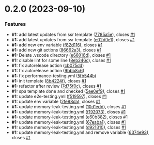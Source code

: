 # 0.2.0 (2023-09-10)


### Features

* **#1:** add latest updates from ssr template ([7785a5e](https://github.com/VilnaCRM-Org/frontend-spa-template/commit/7785a5e4749d61e111d276641cd0aead82edbed8)), closes [#1](https://github.com/VilnaCRM-Org/frontend-spa-template/issues/1)
* **#1:** add latest updates from ssr template ([e02d0e1](https://github.com/VilnaCRM-Org/frontend-spa-template/commit/e02d0e1846c8e07b4d2c344862cddfbdff3e9f48)), closes [#1](https://github.com/VilnaCRM-Org/frontend-spa-template/issues/1)
* **#1:** add new env variable ([f82d116](https://github.com/VilnaCRM-Org/frontend-spa-template/commit/f82d11602679ea9579b9eddbb90dd99d67985bb8)), closes [#1](https://github.com/VilnaCRM-Org/frontend-spa-template/issues/1)
* **#1:** add new git actions ([86662a3](https://github.com/VilnaCRM-Org/frontend-spa-template/commit/86662a353bcd2a8f3495c3f4179477dbfb2bf980)), closes [#1](https://github.com/VilnaCRM-Org/frontend-spa-template/issues/1)
* **#1:** Delete .vscode directory ([e66016d](https://github.com/VilnaCRM-Org/frontend-spa-template/commit/e66016dd6948a3f15963508f0a4eaaf2720d0b38)), closes [#1](https://github.com/VilnaCRM-Org/frontend-spa-template/issues/1)
* **#1:** disable lint for some line ([8eb346c](https://github.com/VilnaCRM-Org/frontend-spa-template/commit/8eb346c030c2877944962f24b9f43805a93277ba)), closes [#1](https://github.com/VilnaCRM-Org/frontend-spa-template/issues/1)
* **#1:** fix autorelease action ([cb075dd](https://github.com/VilnaCRM-Org/frontend-spa-template/commit/cb075ddf7d5cc949238faa1dfdb706ba5381b36a))
* **#1:** fix autorelease action ([9bbb8c6](https://github.com/VilnaCRM-Org/frontend-spa-template/commit/9bbb8c643cff000da0c2b77d292fd2e270ef47c8))
* **#1:** fix performance-testing.yml ([5fb544b](https://github.com/VilnaCRM-Org/frontend-spa-template/commit/5fb544b5f2bc90229761e060551bd040ecae9639))
* **#1:** init template ([8b4224f](https://github.com/VilnaCRM-Org/frontend-spa-template/commit/8b4224fe9eb6d7d321abddc45cd312b08852c470)), closes [#1](https://github.com/VilnaCRM-Org/frontend-spa-template/issues/1)
* **#1:** refactor after review ([7d75f0c](https://github.com/VilnaCRM-Org/frontend-spa-template/commit/7d75f0c9ec4eced961d14671dbaf4d54eab917a9)), closes [#1](https://github.com/VilnaCRM-Org/frontend-spa-template/issues/1)
* **#1:** spa template done and checked ([5ee0ef9](https://github.com/VilnaCRM-Org/frontend-spa-template/commit/5ee0ef961db49bbb209d0fda979b08e86f0dcb6b)), closes [#1](https://github.com/VilnaCRM-Org/frontend-spa-template/issues/1)
* **#1:** update e2e-testing.yml ([f519597](https://github.com/VilnaCRM-Org/frontend-spa-template/commit/f519597122f9efa188080569f56f871911eb3da5)), closes [#1](https://github.com/VilnaCRM-Org/frontend-spa-template/issues/1)
* **#1:** update env variable ([2fe88da](https://github.com/VilnaCRM-Org/frontend-spa-template/commit/2fe88daff94c2f52d4f084eb013e64266daa1fc7)), closes [#1](https://github.com/VilnaCRM-Org/frontend-spa-template/issues/1)
* **#1:** update memory-leak-testing.yml ([10d1edd](https://github.com/VilnaCRM-Org/frontend-spa-template/commit/10d1eddf7895f48a9af1c84a127eecdae78f19a5)), closes [#1](https://github.com/VilnaCRM-Org/frontend-spa-template/issues/1)
* **#1:** update memory-leak-testing.yml ([f192073](https://github.com/VilnaCRM-Org/frontend-spa-template/commit/f19207358116f993a84cf9fe5c0a9d1e3e237419)), closes [#1](https://github.com/VilnaCRM-Org/frontend-spa-template/issues/1)
* **#1:** update memory-leak-testing.yml ([e60b382](https://github.com/VilnaCRM-Org/frontend-spa-template/commit/e60b382a5e205decd1bd6f0768d51cfb7aa25671)), closes [#1](https://github.com/VilnaCRM-Org/frontend-spa-template/issues/1)
* **#1:** update memory-leak-testing.yml ([67eaba1](https://github.com/VilnaCRM-Org/frontend-spa-template/commit/67eaba18a9e6c344a60a7324f70f0ab35b7b06c9)), closes [#1](https://github.com/VilnaCRM-Org/frontend-spa-template/issues/1)
* **#1:** update memory-leak-testing.yml ([d921310](https://github.com/VilnaCRM-Org/frontend-spa-template/commit/d921310c2c8309be49305e3528c488e2d8b92a81)), closes [#1](https://github.com/VilnaCRM-Org/frontend-spa-template/issues/1)
* **#1:** update memory-leak-testing.yml and remove variable ([6374e93](https://github.com/VilnaCRM-Org/frontend-spa-template/commit/6374e93aa44a0b632be659cfa0b855ecb0637652)), closes [#1](https://github.com/VilnaCRM-Org/frontend-spa-template/issues/1)



